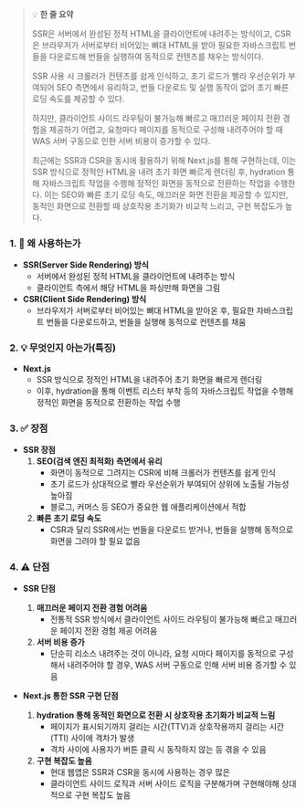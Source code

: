 > 💡 **한 줄 요약**
>
> SSR은 서버에서 완성된 정적 HTML을 클라이언트에 내려주는 방식이고, CSR은 브라우저가 서버로부터 비어있는 뼈대 HTML을 받아 필요한 자바스크립트 번들을 다운로드해 번들을 실행하여 동적으로 컨텐츠를 채우는 방식이다.
>
> SSR 사용 시 크롤러가 컨텐츠를 쉽게 인식하고, 초기 로드가 빨라 우선순위가 부여되어 SEO 측면에서 유리하고, 번들 다운로드 및 실행 동작이 없어 초기 빠른 로딩 속도를 제공할 수 있다.
>
> 하지만, 클라이언트 사이드 라우팅이 불가능해 빠르고 매끄러운 페이지 전환 경험을 제공하기 어렵고, 요청마다 페이지를 동적으로 구성해 내려주어야 할 때 WAS 서버 구동으로 인한 서버 비용이 증가할 수 있다.
>
> 최근에는 SSR과 CSR을 동시에 활용하기 위해 Next.js를 통해 구현하는데, 이는 SSR 방식으로 정적인 HTML을 내려 초기 화면 빠르게 렌더링 후, hydration 통해 자바스크립트 작업을 수행해 정적인 화면을 동적으로 전환하는 작업을 수행한다. 이는 SEO와 빠른 초기 로딩 속도, 매끄러운 화면 전환을 제공할 수 있지만, 동적인 화면으로 전환할 때 상호작용 초기화가 비교적 느리고, 구현 복잡도가 높다.

### 1. 🤔 왜 사용하는가

- **SSR(Server Side Rendering) 방식**
  - 서버에서 완성된 정적 HTML을 클라이언트에 내려주는 방식
  - 클라이언트 측에서 해당 HTML을 파싱만해 화면을 그림
- **CSR(Client Side Rendering) 방식**
  - 브라우저가 서버로부터 비어있는 뼈대 HTML을 받아온 후, 필요한 자바스크립트 번들을 다운로드하고, 번들을 실행해 동적으로 컨텐츠를 채움

### 2. 💡 무엇인지 아는가(특징)

- **Next.js**
  - SSR 방식으로 정적인 HTML을 내려주어 초기 화면을 빠르게 렌더링
  - 이후, hydration을 통해 이벤트 리스터 부착 등의 자바스크립트 작업을 수행해 정적인 화면을 동적으로 전환하는 작업 수행

### 3. ✅ 장점

- **SSR 장점**
  1. **SEO(검색 엔진 최적화) 측면에서 유리**
     - 화면이 동적으로 그려지는 CSR에 비해 크롤러가 컨텐츠를 쉽게 인식
     - 초기 로드가 상대적으로 빨라 우선순위가 부여되어 상위에 노출될 가능성 높아짐
     - 블로그, 커머스 등 SEO가 중요한 웹 애플리케이션에서 적합
  2. **빠른 초기 로딩 속도**
     - CSR과 달리 SSR에서는 번들을 다운로드 받거나, 번들을 실행해 동적으로 화면을 그려야 할 필요 없음

### 4. ⚠️ 단점

- **SSR 단점**

  1. **매끄러운 페이지 전환 경험 어려움**
     - 전통적 SSR 방식에서 클라이언트 사이드 라우팅이 불가능해 빠르고 매끄러운 페이지 전환 경험 제공 어려움
  2. **서버 비용 증가**
     - 단순히 리소스 내려주는 것이 아니라, 요청 시마다 페이지를 동적으로 구성해서 내려주어야 할 경우, WAS 서버 구동으로 인해 서버 비용 증가할 수 있음

- **Next.js 통한 SSR 구현 단점**
  1. **hydration 통해 동적인 화면으로 전환 시 상호작용 초기화가 비교적 느림**
     - 페이지가 표시되기까지 걸리는 시간(TTV)과 상호작용까지 걸리는 시간(TTI) 사이에 격차가 발생
     - 격차 사이에 사용자가 버튼 클릭 시 동작하지 않는 등 겪을 수 있음
  2. **구현 복잡도 높음**
     - 현대 웹앱은 SSR과 CSR을 동시에 사용하는 경우 많은
     - 클라이언트 사이드 로직과 서버 사이드 로직을 구분해가며 구현해야해 상대적으로 구현 복잡도 높음
